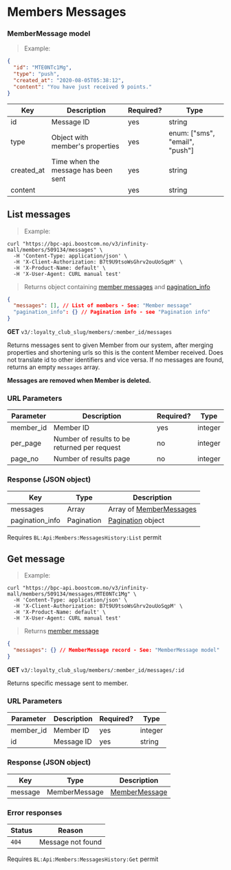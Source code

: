# <a name="v3-members-messages"></a> Members Messages

### <a name="v3-member-message-model"></a> MemberMessage model

> Example:

```json
{
  "id": "MTE0NTc1Mg",
  "type": "push",
  "created_at": "2020-08-05T05:38:12",
  "content": "You have just received 9 points."
}
```

Key        | Description                         | Required? | Type
---------  | ----------------------------------- | --------- | ---------
id         | Message ID                          | yes       | string
type       | Object with member's properties     | yes       | enum: ["sms", "email", "push"]
created_at | Time when the message has been sent | yes       | string
content    |                                     | yes       | string

## <a name="v3-members-messages-list"></a> List messages

> Example:

```shell
curl "https://bpc-api.boostcom.no/v3/infinity-mall/members/509134/messages" \
  -H 'Content-Type: application/json' \
  -H 'X-Client-Authorization: B7t9U9tsoWsGhrv2ouUoSqpM' \
  -H 'X-Product-Name: default' \
  -H 'X-User-Agent: CURL manual test'
```

> Returns object containing [member messages](#v3-member-message-model) and [pagination_info](#v3-pagination-model)

```json
{
  "messages": [], // List of members - See: "Member message"
  "pagination_info": {} // Pagination info - see "Pagination info"
}
```

**GET** `v3/:loyalty_club_slug/members/:member_id/messages`

Returns messages sent to given Member from our system, after merging properties and shortening urls so this is the content Member received. 
Does not translate id to other identifiers and vice versa. If no messages are found, returns an empty `messages` array. 

**Messages are removed when Member is deleted.**

### URL Parameters

Parameter | Description                                  | Required? | Type
--------- | -------------------------------------------- | ----------| ------
member_id | Member ID                                    | yes       | integer
per_page  | Number of results to be returned per request | no        | integer 
page_no   | Number of results page                       | no        | integer

### Response (JSON object)

Key             | Type                 | Description
--------------- | -------------------- | ---------------------------------------------------
messages        | Array<MemberMessage> | Array of [MemberMessages](#v3-member-message-model)
pagination_info | Pagination           | [Pagination](#v3-pagination-model) object

<aside class="notice">
Requires <code>BL:Api:Members:MessagesHistory:List</code> permit
</aside>

<!--- ############################################################################################################# --->

## <a name="v3-members-message-get"></a> Get message

> Example:

```shell
curl "https://bpc-api.boostcom.no/v3/infinity-mall/members/509134/messages/MTE0NTc1Mg" \
  -H 'Content-Type: application/json' \
  -H 'X-Client-Authorization: B7t9U9tsoWsGhrv2ouUoSqpM' \
  -H 'X-Product-Name: default' \
  -H 'X-User-Agent: CURL manual test'
```

> Returns [member message](#v3-member-message-model)

```json
{
  "messages": {} // MemberMessage record - See: "MemberMessage model"
}
```

**GET** `v3/:loyalty_club_slug/members/:member_id/messages/:id`

Returns specific message sent to member.

### URL Parameters

Parameter | Description | Required? | Type
--------- | ----------- | --------  | ------
member_id | Member ID   | yes       | integer
id        | Message ID  | yes       | string

### Response (JSON object)

Key     | Type          | Description
------- | ------------- | ---------
message | MemberMessage | [MemberMessage](#v3-member-message-model)

### Error responses

Status    | Reason
--------- | ----------- 
`404`     | Message not found

<aside class="notice">
Requires <code>BL:Api:Members:MessagesHistory:Get</code> permit
</aside>

<!--- ############################################################################################################# --->

